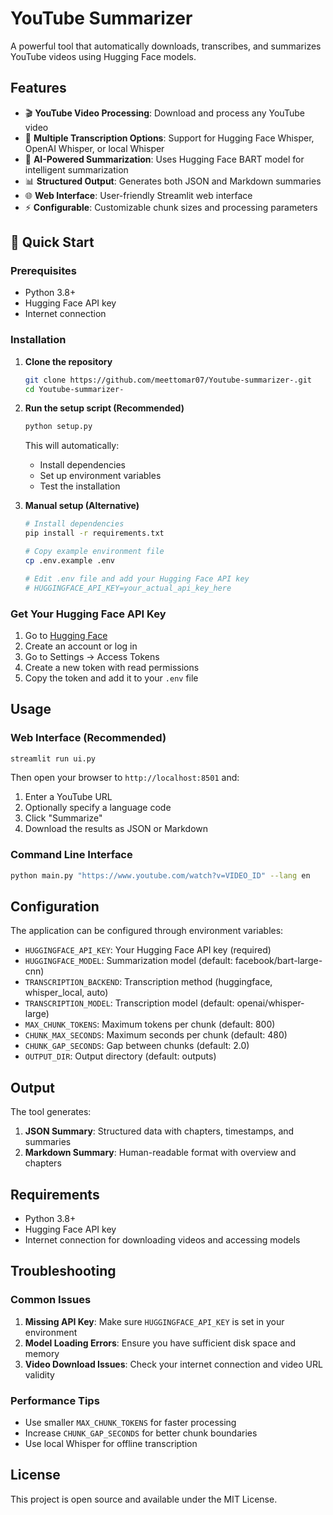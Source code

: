 # YouTube Summarizer

A powerful tool that automatically downloads, transcribes, and summarizes YouTube videos using Hugging Face models.

## Features

- 🎬 **YouTube Video Processing**: Download and process any YouTube video
- 🎤 **Multiple Transcription Options**: Support for Hugging Face Whisper, OpenAI Whisper, or local Whisper
- 📝 **AI-Powered Summarization**: Uses Hugging Face BART model for intelligent summarization
- 📊 **Structured Output**: Generates both JSON and Markdown summaries
- 🌐 **Web Interface**: User-friendly Streamlit web interface
- ⚡ **Configurable**: Customizable chunk sizes and processing parameters

## 🚀 Quick Start

### Prerequisites

- Python 3.8+
- Hugging Face API key
- Internet connection

### Installation

1. **Clone the repository**
   ```bash
   git clone https://github.com/meettomar07/Youtube-summarizer-.git
   cd Youtube-summarizer-
   ```

2. **Run the setup script (Recommended)**
   ```bash
   python setup.py
   ```
   This will automatically:
   - Install dependencies
   - Set up environment variables
   - Test the installation

3. **Manual setup (Alternative)**
   ```bash
   # Install dependencies
   pip install -r requirements.txt
   
   # Copy example environment file
   cp .env.example .env
   
   # Edit .env file and add your Hugging Face API key
   # HUGGINGFACE_API_KEY=your_actual_api_key_here
   ```

### Get Your Hugging Face API Key

1. Go to [Hugging Face](https://huggingface.co/)
2. Create an account or log in
3. Go to Settings → Access Tokens
4. Create a new token with read permissions
5. Copy the token and add it to your `.env` file

## Usage

### Web Interface (Recommended)

```bash
streamlit run ui.py
```

Then open your browser to `http://localhost:8501` and:
1. Enter a YouTube URL
2. Optionally specify a language code
3. Click "Summarize"
4. Download the results as JSON or Markdown

### Command Line Interface

```bash
python main.py "https://www.youtube.com/watch?v=VIDEO_ID" --lang en
```

## Configuration

The application can be configured through environment variables:

- `HUGGINGFACE_API_KEY`: Your Hugging Face API key (required)
- `HUGGINGFACE_MODEL`: Summarization model (default: facebook/bart-large-cnn)
- `TRANSCRIPTION_BACKEND`: Transcription method (huggingface, whisper_local, auto)
- `TRANSCRIPTION_MODEL`: Transcription model (default: openai/whisper-large)
- `MAX_CHUNK_TOKENS`: Maximum tokens per chunk (default: 800)
- `CHUNK_MAX_SECONDS`: Maximum seconds per chunk (default: 480)
- `CHUNK_GAP_SECONDS`: Gap between chunks (default: 2.0)
- `OUTPUT_DIR`: Output directory (default: outputs)

## Output

The tool generates:

1. **JSON Summary**: Structured data with chapters, timestamps, and summaries
2. **Markdown Summary**: Human-readable format with overview and chapters

## Requirements

- Python 3.8+
- Hugging Face API key
- Internet connection for downloading videos and accessing models

## Troubleshooting

### Common Issues

1. **Missing API Key**: Make sure `HUGGINGFACE_API_KEY` is set in your environment
2. **Model Loading Errors**: Ensure you have sufficient disk space and memory
3. **Video Download Issues**: Check your internet connection and video URL validity

### Performance Tips

- Use smaller `MAX_CHUNK_TOKENS` for faster processing
- Increase `CHUNK_GAP_SECONDS` for better chunk boundaries
- Use local Whisper for offline transcription

## License

This project is open source and available under the MIT License.